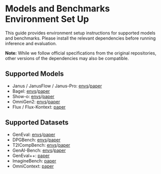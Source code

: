 # Models and Benchmarks Environment Set Up

This guide provides environment setup instructions for supported models and benchmarks. Please install the relevant dependencies before running inference and evaluation.

**Note:** While we follow official specifications from the original repositories, other versions of the dependencies may also be compatible.

## Supported Models

+ Janus / JanusFlow / Janus-Pro: [envs](models/Janus.md)/[paper](https://arxiv.org/abs/2410.13848)
+ Bagel: [envs](models/Bagel.md)/[paper](https://arxiv.org/abs/2505.14683)
+ Show-o: [envs](models/Showo.md)/[paper](https://arxiv.org/abs/2506.15564)
+ OmniGen2: [envs](models/Omnigen2.md)/[paper](https://arxiv.org/abs/2506.18871)
+ Flux / Flux-Kontext: [paper](https://arxiv.org/abs/2506.15742)


## Supported Datasets
+ GenEval: [envs](benchmarks/GenEval.md)/[paper](https://arxiv.org/abs/2310.11513)
+ DPGBench: [envs](benchmarks/DPGBench.md)/[paper](https://arxiv.org/abs/2403.05135)
+ T2ICompBench: [envs](benchmarks/T2Icompbench.md)/[paper](https://arxiv.org/abs/2307.06350)
+ GenAI-Bench: [envs](benchmarks/GenAI-Bench.md)/[paper](https://arxiv.org/abs/2406.04485)
+ GenEval++: [paper](https://arxiv.org/abs/2508.09987)
+ ImagineBench: [paper](https://arxiv.org/abs/2508.09987)
+ OmniContext: [paper](https://arxiv.org/abs/2506.18871)
